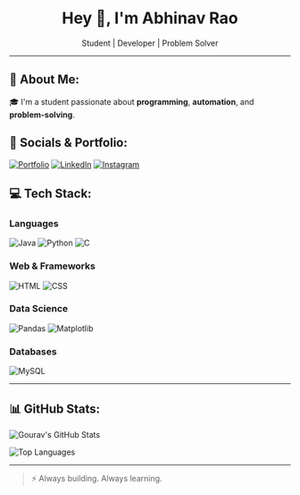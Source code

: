 <h1 align="center">Hey 👋, I'm Abhinav Rao</h1>
<p align="center">Student | Developer | Problem Solver</p>

---

## 🧠 About Me:
🎓 I'm a student passionate about **programming**, **automation**, and **problem-solving**.


## 🔗 Socials & Portfolio:
[![Portfolio](https://img.shields.io/badge/Portfolio-000000?style=for-the-badge&logo=firefox&logoColor=white)](https://portfolio-six-eta-49.vercel.app/)
[![LinkedIn](https://img.shields.io/badge/LinkedIn-blue?style=for-the-badge&logo=linkedin&logoColor=white)](https://www.linkedin.com/in/abhinav-rao-7ab09b340)
[![Instagram](https://img.shields.io/badge/Instagram-E4405F?style=for-the-badge&logo=instagram&logoColor=white)](https://www.instagram.com/raoabhinav13)


## 💻 Tech Stack:

### Languages
![Java](https://img.shields.io/badge/-Java-red?style=for-the-badge&logo=java)
![Python](https://img.shields.io/badge/-Python-blue?style=for-the-badge&logo=python)
![C](https://img.shields.io/badge/-C-blue?style=for-the-badge&logo=c)

### Web & Frameworks
![HTML](https://img.shields.io/badge/-HTML-orange?style=for-the-badge&logo=html5)
![CSS](https://img.shields.io/badge/-CSS-blue?style=for-the-badge&logo=css3)

### Data Science
![Pandas](https://img.shields.io/badge/-Pandas-150458?style=for-the-badge&logo=pandas)
![Matplotlib](https://img.shields.io/badge/-Matplotlib-ffffff?style=for-the-badge&logo=matplotlib)

### Databases
![MySQL](https://img.shields.io/badge/-MySQL-4479A1?style=for-the-badge&logo=mysql)

---

## 📊 GitHub Stats:
![Gourav's GitHub Stats](https://github-readme-stats.vercel.app/api?username=your-github-username&show_icons=true&theme=github_dark)

![Top Languages](https://github-readme-stats.vercel.app/api/top-langs/?username=your-github-username&layout=compact&theme=github_dark)

---

> ⚡ Always building. Always learning.
